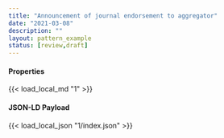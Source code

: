 ```yaml
---
title: "Announcement of journal endorsement to aggregator"
date: "2021-03-08"
description: ""
layout: pattern_example
status: [review,draft]
---
```



<div class="row">
    <div class="col">
        <h4>Properties</h4>
        {{< load_local_md "1" >}}
    </div>
    <div class="col">
        <h4>JSON-LD Payload</h4>
        {{< load_local_json "1/index.json" >}}
    </div>
</div>